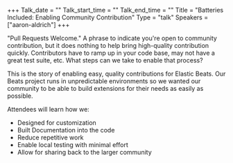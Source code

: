 +++
Talk_date = ""
Talk_start_time = ""
Talk_end_time = ""
Title = "Batteries Included: Enabling Community Contribution"
Type = "talk"
Speakers = ["aaron-aldrich"]
+++

"Pull Requests Welcome." A phrase to indicate you're open to community contribution, but it does nothing to help bring high-quality contribution quickly. Contributors have to ramp up in your code base, may not have a great test suite, etc. What steps can we take to enable that process?

This is the story of enabling easy, quality contributions for Elastic Beats. Our Beats project runs in unpredictable environments so we wanted our community to be able to build extensions for their needs as easily as possible.

Attendees will learn how we:

- Designed for customization
- Built Documentation into the code
- Reduce repetitive work
- Enable local testing with minimal effort
- Allow for sharing back to the larger community


